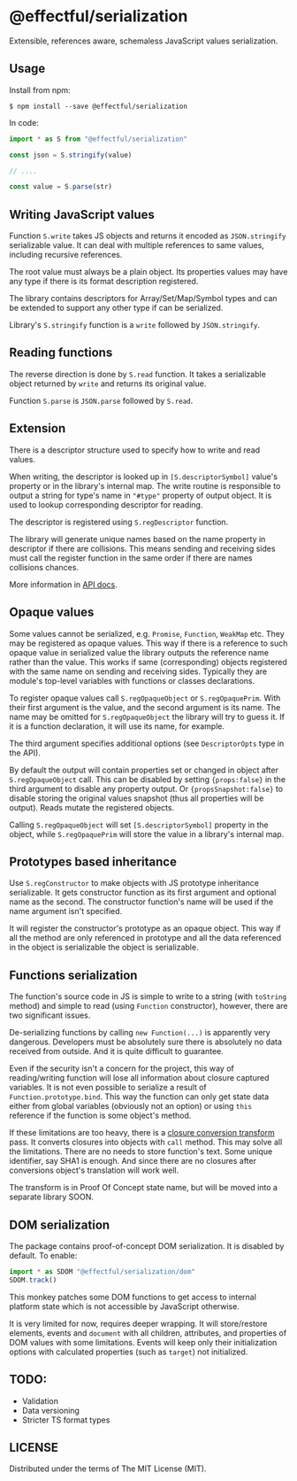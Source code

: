 # @effectful/serialization

Extensible, references aware, schemaless JavaScript values serialization.

## Usage 

Install from npm:

```
$ npm install --save @effectful/serialization
```

In code:

```javascript
import * as S from "@effectful/serialization"

const json = S.stringify(value)

// ....

const value = S.parse(str)

```

## Writing JavaScript values

Function `S.write` takes JS objects and returns it encoded as `JSON.stringify`
serializable value. It can deal with multiple references to same values,
including recursive references.

The root value must always be a plain object. Its properties values may have any
type if there is its format description registered.

The library contains descriptors for Array/Set/Map/Symbol types and can be
extended to support any other type if can be serialized.

Library's `S.stringify` function is a `write` followed by `JSON.stringify`.

## Reading functions

The reverse direction is done by `S.read` function. It takes a serializable object
returned by `write` and returns its original value.

Function `S.parse` is `JSON.parse` followed by `S.read`.

## Extension

There is a descriptor structure used to specify how to write and read values.

When writing, the descriptor is looked up in `[S.descriptorSymbol]` value's
property or in the library's internal map. The write routine is responsible to
output a string for type's name in `"#type"` property of output object.  It is
used to lookup corresponding descriptor for reading.

The descriptor is registered using `S.regDescriptor` function.

The library will generate unique names based on the name property in descriptor
if there are collisions. This means sending and receiving sides must call the
register function in the same order if there are names collisions chances.

More information in [API docs](api.md).

## Opaque values

Some values cannot be serialized, e.g. `Promise`, `Function`, `WeakMap` etc.
They may be registered as opaque values. This way if there is a reference to
such opaque value in serialized value the library outputs the reference name
rather than the value. This works if same (corresponding) objects registered
with the same name on sending and receiving sides. Typically they are module's
top-level variables with functions or classes declarations.

To register opaque values call `S.regOpaqueObject` or `S.regOpaquePrim`. With
their first argument is the value, and the second argument is its name. The name
may be omitted for `S.regOpaqueObject` the library will try to guess it. If it
is a function declaration, it will use its name, for example.

The third argument specifies additional options (see `DescriptorOpts` type
in the API).

By default the output will contain properties set or changed in object after
`S.regOpaqueObject` call. This can be disabled by setting `{props:false}` in
the third argument to disable any property output. Or `{propsSnapshot:false}`
to disable storing the original values snapshot (thus all properties will be
output). Reads mutate the registered objects.

Calling `S.regOpaqueObject` will set `[S.descriptorSymbol]` property in the
object, while `S.regOpaquePrim` will store the value in a library's internal map.

## Prototypes based inheritance

Use `S.regConstructor` to make objects with JS prototype inheritance
serializable.  It gets constructor function as its first argument and optional
name as the second.  The constructor function's name will be used if the name
argument isn't specified.

It will register the constructor's prototype as an opaque object. This way if
all the method are only referenced in prototype and all the data referenced in
the object is serializable the object is serializable.

## Functions serialization

The function's source code in JS is simple to write to a string (with `toString`
method) and simple to read (using `Function` constructor), however, there are two
significant issues.

De-serializing functions by calling `new Function(...)` is apparently very
dangerous.  Developers must be absolutely sure there is absolutely no data
received from outside. And it is quite difficult to guarantee.

Even if the security isn't a concern for the project, this way of
reading/writing function will lose all information about closure captured
variables. It is not even possible to serialize a result of
`Function.prototype.bind`. This way the function can only get state data either
from global variables (obviously not an option) or using `this` reference if the
function is some object's method.

If these limitations are too heavy, there is
a
[closure conversion transform](https://github.com/awto/effectfuljs/blob/master/packages/transducers/src/samples/closConvPass.js) pass. It
converts closures into objects with `call` method. This may solve all the
limitations. There are no needs to store function's text.  Some unique
identifier, say SHA1 is enough. And since there are no closures after
conversions object's translation will work well.

The transform is in Proof Of Concept state name, but will be moved into a
separate library SOON.

## DOM serialization

The package contains proof-of-concept DOM serialization.  It is
disabled by default. To enable:

```javascript
import * as SDOM "@effectful/serialization/dom"
SDOM.track()
```

This monkey patches some DOM functions to get access to
internal platform state which is not accessible by JavaScript
otherwise.

It is very limited for now, requires deeper wrapping. It will
store/restore elements, events and `document` with all children,
attributes, and properties of DOM values with some limitations. Events
will keep only their initialization options with calculated properties
(such as `target`) not initialized.

## TODO:

 * Validation
 * Data versioning
 * Stricter TS format types

## LICENSE

Distributed under the terms of The MIT License (MIT).

